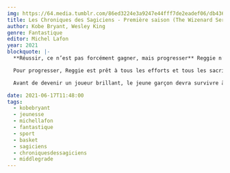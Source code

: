 ```yaml
---
img: https://64.media.tumblr.com/86ed3224e3a9247e44fff7de2eadef06/db436bd87d10a9bf-b5/s640x960/96d734badcad5debdff9d53a096dd081f7229819.png
title: Les Chroniques des Sagiciens - Première saison (The Wizenard Series - Season One)
author: Kobe Bryant, Wesley King
genre: Fantastique
editor: Michel Lafon
year: 2021
blockquote: |-
  **Réussir, ce n’est pas forcément gagner, mais progresser** Reggie n’a jamais eu l’impression d’être destiné à faire de grandes choses. Il rêve jour et nuit d’être un joueur de basket émérite, mais la vérité, c’est qu’il se contente de chauffer le banc des Badgers, la plus mauvaise équipe de la ligue.

  Pour progresser, Reggie est prêt à tous les efforts et tous les sacrifices... mais le gymnase lui-même semble s’opposer à sa réussite.

  Avant de devenir un joueur brillant, le jeune garçon devra survivre à un entraînement sans pitié, mais plein de magie.

date: 2021-06-17T11:48:00
tags:
  - kobebryant
  - jeunesse
  - michellafon
  - fantastique
  - sport
  - basket
  - sagiciens
  - chroniquesdessagiciens
  - middlegrade
---
```


